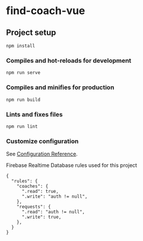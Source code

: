 # find-coach-vue

## Project setup

```
npm install
```

### Compiles and hot-reloads for development

```
npm run serve
```

### Compiles and minifies for production

```
npm run build
```

### Lints and fixes files

```
npm run lint
```

### Customize configuration

See [Configuration Reference](https://cli.vuejs.org/config/).

Firebase Realtime Database rules used for this project

```
{
  "rules": {
    "coaches": {
      ".read": true,
      ".write": "auth != null",
    },
    "requests": {
      ".read": "auth != null",
      ".write": true,
    },
  }
}
```
